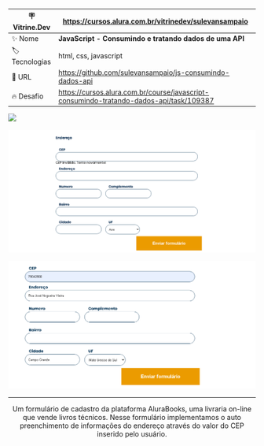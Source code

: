 | :placard: Vitrine.Dev |   https://cursos.alura.com.br/vitrinedev/sulevansampaio  |
| -------------  | --- |
| :sparkles: Nome        | **JavaScript - Consumindo e tratando dados de uma API**
| :label: Tecnologias | html, css, javascript
| :rocket: URL         | https://github.com/sulevansampaio/js-consumindo-dados-api
| :fire: Desafio     | https://cursos.alura.com.br/course/javascript-consumindo-tratando-dados-api/task/109387

<!-- Inserir imagem com a #vitrinedev ao final do link -->
![](https:/github.com/sulevansampaio/js-consumindo-dados-api/blob/master/img/cepInvalido.png#vitrinedev)

<p align="center"> <img src="https://github.com/sulevansampaio/js-consumindo-dados-api/blob/master/img/cepInvalido.png" alt="foto do projeto concluído - cep invalido"> </p>

<p align="center"> <img src="https://github.com/sulevansampaio/js-consumindo-dados-api/blob/master/img/cepValido.png" alt="foto do projeto concluído - cep valido"> </p>

<hr>

<p align="center">Um formulário de cadastro da plataforma AluraBooks, uma livraria on-line que vende livros técnicos. Nesse formulário implementamos o auto preenchimento de informações do endereço através do valor do CEP inserido pelo usuário.</p>

